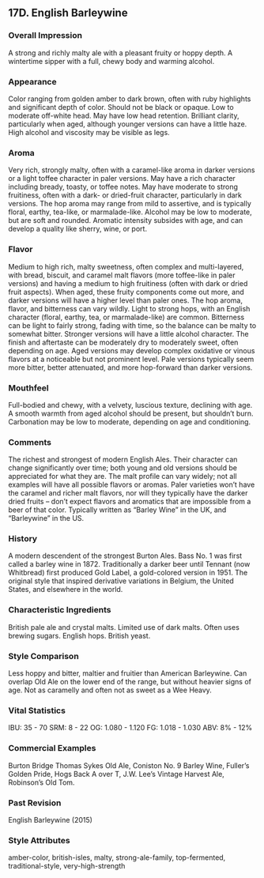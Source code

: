 ## 17D. English Barleywine

### Overall Impression

A strong and richly malty ale with a pleasant fruity or hoppy depth. A wintertime sipper with a full, chewy body and warming alcohol.

### Appearance

Color ranging from golden amber to dark brown, often with ruby highlights and significant depth of color. Should not be black or opaque. Low to moderate off-white head. May have low head retention. Brilliant clarity, particularly when aged, although younger versions can have a little haze. High alcohol and viscosity may be visible as legs.

### Aroma

Very rich, strongly malty, often with a caramel-like aroma in darker versions or a light toffee character in paler versions. May have a rich character including bready, toasty, or toffee notes. May have moderate to strong fruitiness, often with a dark- or dried-fruit character, particularly in dark versions. The hop aroma may range from mild to assertive, and is typically floral, earthy, tea-like, or marmalade-like. Alcohol may be low to moderate, but are soft and rounded. Aromatic intensity subsides with age, and can develop a quality like sherry, wine, or port.

### Flavor

Medium to high rich, malty sweetness, often complex and multi-layered, with bread, biscuit, and caramel malt flavors (more toffee-like in paler versions) and having a medium to high fruitiness (often with dark or dried fruit aspects). When aged, these fruity components come out more, and darker versions will have a higher level than paler ones. The hop aroma, flavor, and bitterness can vary wildly. Light to strong hops, with an English character (floral, earthy, tea, or marmalade-like) are common. Bitterness can be light to fairly strong, fading with time, so the balance can be malty to somewhat bitter. Stronger versions will have a little alcohol character. The finish and aftertaste can be moderately dry to moderately sweet, often depending on age. Aged versions may develop complex oxidative or vinous flavors at a noticeable but not prominent level. Pale versions typically seem more bitter, better attenuated, and more hop-forward than darker versions.

### Mouthfeel

Full-bodied and chewy, with a velvety, luscious texture, declining with age. A smooth warmth from aged alcohol should be present, but shouldn’t burn. Carbonation may be low to moderate, depending on age and conditioning.

### Comments

The richest and strongest of modern English Ales. Their character can change significantly over time; both young and old versions should be appreciated for what they are. The malt profile can vary widely; not all examples will have all possible flavors or aromas. Paler varieties won’t have the caramel and richer malt flavors, nor will they typically have the darker dried fruits – don’t expect flavors and aromatics that are impossible from a beer of that color. Typically written as “Barley Wine” in the UK, and “Barleywine” in the US.

### History

A modern descendent of the strongest Burton Ales. Bass No. 1 was first called a barley wine in 1872. Traditionally a darker beer until Tennant (now Whitbread) first produced Gold Label, a gold-colored version in 1951. The original style that inspired derivative variations in Belgium, the United States, and elsewhere in the world.

### Characteristic Ingredients

British pale ale and crystal malts. Limited use of dark malts. Often uses brewing sugars. English hops. British yeast.

### Style Comparison

Less hoppy and bitter, maltier and fruitier than American Barleywine. Can overlap Old Ale on the lower end of the range, but without heavier signs of age. Not as caramelly and often not as sweet as a Wee Heavy.

### Vital Statistics

IBU: 35 - 70
SRM: 8 - 22
OG: 1.080 - 1.120
FG: 1.018 - 1.030
ABV: 8% - 12%

### Commercial Examples

Burton Bridge Thomas Sykes Old Ale, Coniston No. 9 Barley Wine, Fuller’s Golden Pride, Hogs Back A over T, J.W. Lee’s Vintage Harvest Ale, Robinson’s Old Tom.

### Past Revision

English Barleywine (2015)

### Style Attributes

amber-color, british-isles, malty, strong-ale-family, top-fermented, traditional-style, very-high-strength
